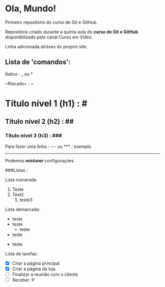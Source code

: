 #
# Ola, Mundo!
 Primeiro repositório do curso de Git e GitHub.

 Repositório criado durante a quinta aula do **curso de Git e GitHub** disponibilizado pelo canal Curso em Video.

 Linha adicionada atráves do proprio site.


## Lista de 'comandos':

_Ítalico_ : _ ou *
 
~Riscado~ :  ~ 

# Título nível 1 (h1) :  **#** 

## Título nível 2 (h2) :  **##**

### Título nível 3 (h3) :  **###**

Para fazer uma linha : --- ou *** ; exemplo 

***

Podemos __*misturar*__ configurações 

###Listas :

Lista númerada 

1. Teste
1. Test2
   1. teste3

Lista demarcada:

* teste 
* teste
   * teste
* teste
- teste

Lista de tarefas:

- [x] Criar a página principal
- [x] Criar a página da loja
- [ ] Finalizar a reunião com o cliente
- [ ] Receber :P
